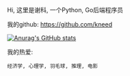 Hi, 这里是谢科,  一个Python, Go后端程序员

我的github: https://github.com/kneed

[![Anurag's GitHub stats](https://github-readme-stats.vercel.app/api?username=kneed)](https://github.com/anuraghazra/github-readme-stats)    

我的热爱:

    经济学, 心理学, 羽毛球, 推理, 电影

